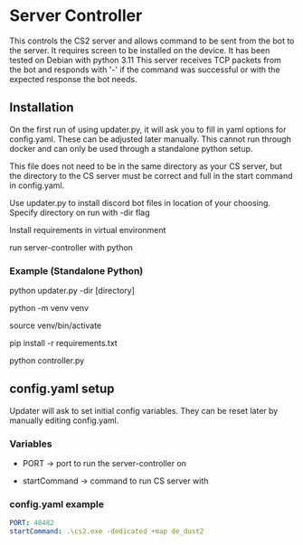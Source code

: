 # Server Controller

This controls the CS2 server and allows command to be sent from the bot to the server.
It requires screen to be installed on the device. It has been tested on Debian with python 3.11
This server receives TCP packets from the bot and responds with '-' if the command
was successful or with the expected response the bot needs.

## Installation

On the first run of using updater.py, it will ask you to fill in yaml options for
config.yaml. These can be adjusted later manually. This cannot run through docker
and can only be used through a standalone python setup.

This file does not need to be in the same directory as your CS server, but the
directory to the CS server must be correct and full in the start command in config.yaml.

Use updater.py to install discord bot files in location of your choosing.
Specify directory on run with -dir flag

Install requirements in virtual environment

run server-controller with python

### Example (Standalone Python)

python updater.py -dir [directory]

python -m venv venv

source venv/bin/activate

pip install -r requirements.txt

python controller.py

## config.yaml setup

Updater will ask to set initial config variables. They can be reset later by manually
editing config.yaml.

### Variables

- PORT -> port to run the server-controller on

- startCommand -> command to run CS server with

### config.yaml example

```yaml
PORT: 48482
startCommand: .\cs2.exe -dedicated +map de_dust2

```
